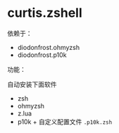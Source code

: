 # curtis.zshell

依赖于：
- diodonfrost.ohmyzsh
- diodonfrost.p10k

功能：

自动安装下面软件

- zsh
- ohmyzsh
- z.lua
- p10k + 自定义配置文件 `.p10k.zsh`
